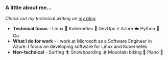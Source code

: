 ### A little about me...

*Check out my technical writing on [my blog](https://trstringer.com).*

* **Technical focus** - Linux :penguin:  Kubernetes :whale: DevOps :zap: Azure :cloud: Python :snake: Go
* **What I do for work** - I work at Microsoft as a Software Engineer in Azure. I focus on developing software for Linux and Kubernetes
* **Non-technical** -  Surfing :surfer: Snowboarding :snowboarder: Mountain biking :mountain_bicyclist: Piano :musical_note:
